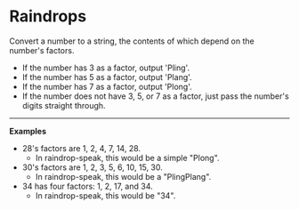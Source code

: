 # Raindrops

Convert a number to a string, the contents of which depend on the number's factors.
 - If the number has 3 as a factor, output 'Pling'.
 - If the number has 5 as a factor, output 'Plang'.
 - If the number has 7 as a factor, output 'Plong'.
 - If the number does not have 3, 5, or 7 as a factor, just pass the number's digits straight through.

---

**Examples**
  - 28's factors are 1, 2, 4, 7, 14, 28.
    - In raindrop-speak, this would be a simple "Plong".
  - 30's factors are 1, 2, 3, 5, 6, 10, 15, 30.
    - In raindrop-speak, this would be a "PlingPlang".
  - 34 has four factors: 1, 2, 17, and 34.
    - In raindrop-speak, this would be "34".
